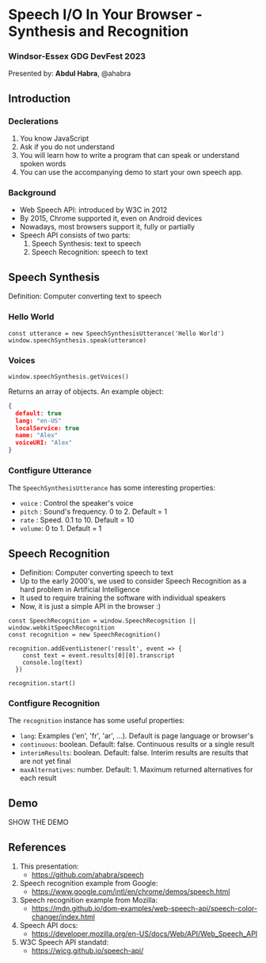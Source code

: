 # Speech I/O In Your Browser - Synthesis and Recognition
### Windsor-Essex GDG DevFest 2023

Presented by: **Abdul Habra**, @ahabra

## Introduction

### Declerations

1. You know JavaScript
2. Ask if you do not understand
3. You will learn how to write a program that can speak or understand spoken words
4. You can use the accompanying demo to start your own speech app.

### Background
* Web Speech API: introduced by W3C in 2012
* By 2015, Chrome supported it, even on Android devices
* Nowadays, most browsers support it, fully or partially
* Speech API consists of two parts:
    1. Speech Synthesis: text to speech
    2. Speech Recognition: speech to text


## Speech Synthesis
Definition: Computer converting text to speech

### Hello World

```JS
const utterance = new SpeechSynthesisUtterance('Hello World')
window.speechSynthesis.speak(utterance)
```

### Voices

```JS
window.speechSynthesis.getVoices()
```
Returns an array of objects. An example object:

```json
{
  default: true
  lang: "en-US"
  localService: true
  name: "Alex"
  voiceURI: "Alex"
}
```

### Contfigure Utterance
The `SpeechSynthesisUtterance` has some interesting properties:

* `voice` : Control the speaker's voice
* `pitch` :  Sound's frequency. 0 to 2. Default = 1
* `rate` : Speed. 0.1 to 10. Default = 10
* `volume`: 0 to 1. Default = 1

<div style="page-break-after: always"></div>

## Speech Recognition
* Definition: Computer converting speech to text
* Up to the early 2000's, we used to consider Speech Recognition as a hard problem in Artificial Intelligence
* It used to require training the software with individual speakers
* Now, it is just a simple API in the browser :)


```JS
const SpeechRecognition = window.SpeechRecognition || window.webkitSpeechRecognition
const recognition = new SpeechRecognition()

recognition.addEventListener('result', event => {
    const text = event.results[0][0].transcript
    console.log(text)
  })

recognition.start()
```

### Contfigure Recognition

The `recognition` instance has some useful properties:

* `lang`: Examples ('en', 'fr', 'ar', ...). Default is page language or browser's
* `continuous`: boolean. Default: false. Continuous results or a single result
* `interimResults`: boolean. Default: false. Interim results are results that are not yet final
* `maxAlternatives`: number. Default: 1. Maximum returned alternatives for each result

## Demo
SHOW THE DEMO


## References

1. This presentation:
    * https://github.com/ahabra/speech
2. Speech recognition example from Google:
    * https://www.google.com/intl/en/chrome/demos/speech.html
3. Speech recognition example from Mozilla:
    * https://mdn.github.io/dom-examples/web-speech-api/speech-color-changer/index.html
4. Speech API docs:
    * https://developer.mozilla.org/en-US/docs/Web/API/Web_Speech_API
5. W3C Speech API standatd:
    * https://wicg.github.io/speech-api/
